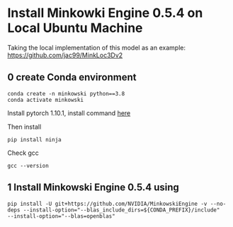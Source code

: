 # Install Minkowki Engine 0.5.4 on Local Ubuntu Machine

Taking the local implementation of this model as an example: https://github.com/jac99/MinkLoc3Dv2

## 0 create Conda environment

```
conda create -n minkowski python==3.8
conda activate minkowski
```

Install pytorch 1.10.1, install command [here](https://pytorch.org/get-started/previous-versions/)

Then install
```
pip install ninja
```
Check gcc
```
gcc --version
```

## 1 Install Minkowski Engine 0.5.4 using

```
pip install -U git+https://github.com/NVIDIA/MinkowskiEngine -v --no-deps --install-option="--blas_include_dirs=${CONDA_PREFIX}/include" 
--install-option="--blas=openblas"
```

